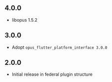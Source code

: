 ## 4.0.0
* libopus 1.5.2


## 3.0.0
* Adopt `opus_flutter_platform_interface 3.0.0`


## 2.0.0
* Initial release in federal plugin structure